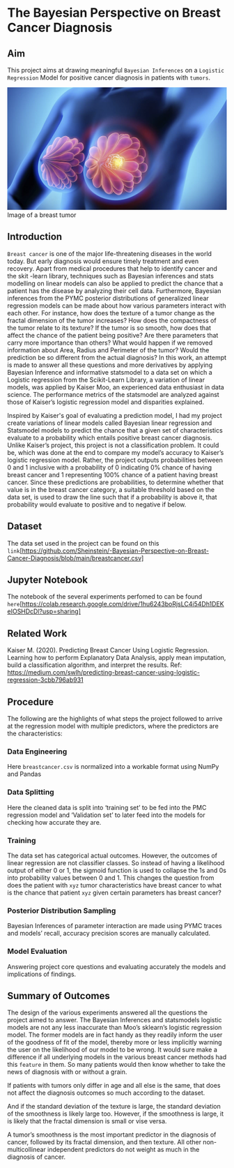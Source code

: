 # The Bayesian Perspective on Breast Cancer Diagnosis

## Aim

This project aims at drawing meaningful  `Bayesian Inferences` on a `Logistic Regression` Model for positive cancer diagnosis in patients with `tumors`.

![alt tag](https://github.com/Sheinstein/-Bayesian-Perspective-on-Breast-Cancer-Diagnosis/blob/main/bresast:c.png)
Image of a breast tumor


## Introduction 

`Breast cancer` is one of the major life-threatening diseases in the world today. But early diagnosis would ensure timely treatment and even recovery. Apart from medical procedures that help to identify cancer and the skit -learn library, techniques such as Bayesian inferences and stats modelling on linear models can also  be applied to predict the chance that a patient has the disease by analyzing their cell data. Furthermore, Bayesian inferences from the PYMC posterior distributions of generalized linear regression models can be made about how various parameters interact with each other. For instance, how does the texture of a tumor change as the fractal dimension of the tumor increases?  How does the compactness of the tumor relate to its texture? If the tumor is so smooth, how does that affect the chance of the patient being positive? Are there parameters that carry more importance than others? What would happen if we removed information about Area, Radius  and Perimeter of the tumor? Would the prediction be so different from the actual diagnosis? In this work, an attempt is made to answer all these questions and more derivatives by applying Bayesian Inference and informative statsmodel  to a data set on which a Logistic regression from the Scikit-Learn Library, a variation of linear models, was applied by Kaiser Moo, an experienced data enthusiast in data science. The performance metrics of the statsmodel are analyzed against those of Kaiser’s logistic regression model and disparities explained.

Inspired by Kaiser's goal of evaluating a prediction model, I had my project create variations of linear models called Bayesian linear regression and Statsmodel models to predict the chance that a given set of characteristics evaluate to a probability which entails positive breast cancer diagnosis. Unlike Kaiser’s project, this project is not a classification problem. It could be, which was done at the end to compare my model’s accuracy to Kaiser’s logistic regression model. Rather, the project outputs probabilities between 0 and 1 inclusive with a probability of 0 indicating 0% chance of having breast cancer and 1 representing 100% chance of a patient having breast cancer. Since these predictions are probabilities, to determine whether that value is in the breast cancer category, a suitable threshold based on the data set, is used to draw the line such that if a probability is above it, that probability would evaluate to positive and to negative if below.


##  Dataset

The  data set used in the project can be found on this `link`[https://github.com/Sheinstein/-Bayesian-Perspective-on-Breast-Cancer-Diagnosis/blob/main/breastcancer.csv]


## Jupyter Notebook

The notebook of the several experiments perfomed to can be found `here`[https://colab.research.google.com/drive/1hu6243boRjsLC4i54Dh1DEKeIOSHDcDl?usp=sharing]


## Related Work

Kaiser M. (2020). Predicting Breast Cancer Using Logistic Regression. Learning how to perform Explanatory Data Analysis, apply mean imputation, build a classification algorithm, and interpret the results. Ref: https://medium.com/swlh/predicting-breast-cancer-using-logistic-regression-3cbb796ab931
 

## Procedure

The following are the highlights of what steps the project followed to arrive at the regression model with multiple predictors, where the predictors are the characteristics:
 
### Data Engineering

Here `breastcancer.csv` is normalized into a workable format using NumPy and Pandas

### Data Splitting

Here the cleaned data is split into ‘training set’ to be fed into the PMC regression model and ‘Validation set’ to later feed into the models for checking how accurate they are.

### Training

The data set has categorical actual outcomes. However, the outcomes of linear regression are not classifier classes. So instead of having a likelihood output of either 0 or 1, the sigmoid function is used to collapse the 1s and 0s into probability values between 0 and 1. This changes the question from does the patient with `xyz` tumor characteristics have breast cancer to what is the chance that patient `xyz` given certain parameters has breast cancer? 

### Posterior Distribution Sampling

Bayesian Inferences of parameter interaction are made using PYMC traces and models’ recall, accuracy precision scores are manually calculated.


### Model Evaluation

Answering project core questions and evaluating accurately the models and implications of findings.
 

## Summary of Outcomes

The design of the various experiments answered all the questions the project aimed to answer. The Bayesian Inferences and statsmodels logistic models are not any less inaccurate than Moo’s sklearn’s logistic regression model. The former models are in fact handy as they readily inform the user of the goodness of fit of the model, thereby more or less implicitly warning the user on the likelihood of our model to be wrong. It would sure make a difference if all underlying models in the various breast cancer methods had this `feature` in them. So many patients would then know whether to take the news of diagnosis with or without a grain. 

If patients with tumors only differ in age and all else is the same, that does not affect the diagnosis outcomes so much according to the dataset. 

And if the standard deviation of the texture is large, the standard deviation of the smoothness is likely large too. However, if the smoothness is large, it is likely that the fractal dimension is small or vise versa. 

A tumor’s smoothness is the most important predictor in the diagnosis of cancer, followed by its fractal dimension, and then texture. All other non-multicollinear independent predictors do not weight as much in the diagnosis of cancer.


